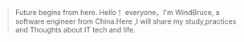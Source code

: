 > Future begins from here.
  Hello！ everyone，I'm WindBruce, a software engineer from China.Here ,I will share my study,practices and Thoughts about IT tech and life.
 

